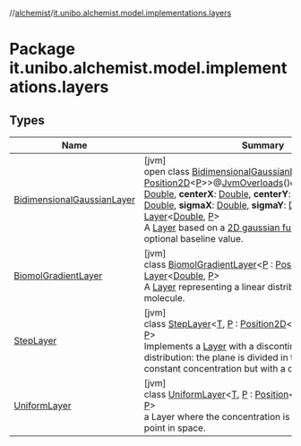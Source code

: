 //[alchemist](../../index.md)/[it.unibo.alchemist.model.implementations.layers](index.md)

# Package it.unibo.alchemist.model.implementations.layers

## Types

| Name | Summary |
|---|---|
| [BidimensionalGaussianLayer](-bidimensional-gaussian-layer/index.md) | [jvm]<br>open class [BidimensionalGaussianLayer](-bidimensional-gaussian-layer/index.md)<[P](-bidimensional-gaussian-layer/index.md) : [Position2D](../it.unibo.alchemist.model.interfaces/-position2-d/index.md)<[P](-bidimensional-gaussian-layer/index.md)>>@[JvmOverloads](https://kotlinlang.org/api/latest/jvm/stdlib/kotlin.jvm/-jvm-overloads/index.html)()constructor(**baseline**: [Double](https://kotlinlang.org/api/latest/jvm/stdlib/kotlin/-double/index.html), **centerX**: [Double](https://kotlinlang.org/api/latest/jvm/stdlib/kotlin/-double/index.html), **centerY**: [Double](https://kotlinlang.org/api/latest/jvm/stdlib/kotlin/-double/index.html), **norm**: [Double](https://kotlinlang.org/api/latest/jvm/stdlib/kotlin/-double/index.html), **sigmaX**: [Double](https://kotlinlang.org/api/latest/jvm/stdlib/kotlin/-double/index.html), **sigmaY**: [Double](https://kotlinlang.org/api/latest/jvm/stdlib/kotlin/-double/index.html)) : [Layer](../it.unibo.alchemist.model.interfaces/-layer/index.md)<[Double](https://kotlinlang.org/api/latest/jvm/stdlib/kotlin/-double/index.html), [P](-bidimensional-gaussian-layer/index.md)> <br>A [Layer](../it.unibo.alchemist.model.interfaces/-layer/index.md) based on a [2D gaussian function](../it.unibo.alchemist.model.math/-bidimensional-gaussian/index.md) and an optional baseline value. |
| [BiomolGradientLayer](-biomol-gradient-layer/index.md) | [jvm]<br>class [BiomolGradientLayer](-biomol-gradient-layer/index.md)<[P](-biomol-gradient-layer/index.md) : [Position2D](../it.unibo.alchemist.model.interfaces/-position2-d/index.md)<[P](-biomol-gradient-layer/index.md)>?> : [Layer](../it.unibo.alchemist.model.interfaces/-layer/index.md)<[Double](https://docs.oracle.com/javase/8/docs/api/java/lang/Double.html), [P](-biomol-gradient-layer/index.md)> <br>A [Layer](../it.unibo.alchemist.model.interfaces/-layer/index.md) representing a linear distribution in space of a molecule. |
| [StepLayer](-step-layer/index.md) | [jvm]<br>class [StepLayer](-step-layer/index.md)<[T](-step-layer/index.md), [P](-step-layer/index.md) : [Position2D](../it.unibo.alchemist.model.interfaces/-position2-d/index.md)<out [P](-step-layer/index.md)>?> : [Layer](../it.unibo.alchemist.model.interfaces/-layer/index.md)<[T](-step-layer/index.md), [P](-step-layer/index.md)> <br>Implements a [Layer](../it.unibo.alchemist.model.interfaces/-layer/index.md) with a discontinue spatial distribution: the plane is divided in two parts, both with a constant concentration but with a different in value. |
| [UniformLayer](-uniform-layer/index.md) | [jvm]<br>class [UniformLayer](-uniform-layer/index.md)<[T](-uniform-layer/index.md), [P](-uniform-layer/index.md) : [Position](../it.unibo.alchemist.model.interfaces/-position/index.md)<out [P](-step-layer/index.md)>?> : [Layer](../it.unibo.alchemist.model.interfaces/-layer/index.md)<[T](-step-layer/index.md), [P](-step-layer/index.md)> <br>a Layer where the concentration is the same at every point in space. |

